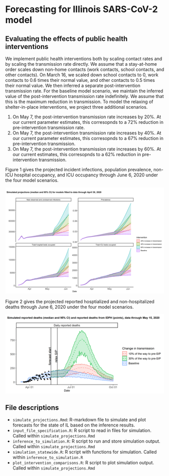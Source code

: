 # Forecasting for Illinois SARS-CoV-2 model

## Evaluating the effects of public health interventions
We implement public health interventions both by scaling contact rates and by scaling the transmission rate directly.
We assume that a stay-at-home order scales down non-home contacts (work contacts, school contacts, and other contacts). 
On March 16, we scaled down school contacts to 0, work contacts to 0.6 times their normal value, and other contacts to 0.5 times their normal value. 
We then inferred a separate post-intervention transmission rate.
For the baseline model scenario, we maintain the inferred value of the post-intervention transmission rate indefinitely. We assume that this is the maximum reduction in transmission. 
To model the relaxing of shelter-in-place interventions, we project three additional scenarios.
1. On May 7, the post-intervention transmission rate increases by 20%. At our current parameter estimates, this corresopnds to a 72% reduction in pre-intervention transmission rate.
2. On May 7, the post-intervention transmission rate increases by 40%. At our current parameter estimates, this corresopnds to a 67% reduction in pre-intervention transmission.
3. On May 7, the post-intervention transmission rate increases by 60%. At our current estimates, this corresopnds to a 62% reduction in pre-intervention transmission.

Figure 1 gives the projected incident infections, population prevalence, non-ICU hospital occupancy, and ICU occupancy through June 6, 2020 under the four model scenarios. 

![Figure 1](./plots/summary_outputs.png)

Figure 2 gives the projected reported hosptialized and non-hospitalized deaths through June 6, 2020 under the four model scenarios. 

![Figure 2](./plots/death_summary_outputs.png)


## File descriptions

* `simulate_projections.Rmd`: R-markdown file to simulate and plot forecasts for the state of IL based on the inference results.
* `input_file_specification.R`: R script to read in files for simulation. Called within `simulate_projections.Rmd`
* `inference_to_simulation.R`: R script to run and store simulation output. Called within `simulate_projections.Rmd`
* `simulation_statewide.R`: R script with functions for simulation. Called within `inference_to_simulation.R`
* `plot_intervention_comparisons.R`: R script to plot simulation output. Called within `simulate_projections.Rmd`
